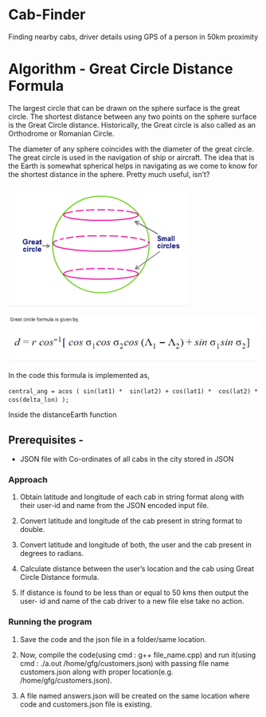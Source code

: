 # Cab-Finder
Finding nearby cabs, driver details using GPS of a person in 50km proximity

# Algorithm - Great Circle Distance Formula

The largest circle that can be drawn on the sphere surface is the great circle. The shortest distance between any two points on the sphere surface is the Great Circle distance. Historically, the Great circle is also called as an Orthodrome or Romanian Circle. 

The diameter of any sphere coincides with the diameter of the great circle. The great circle is used in the navigation of ship or aircraft. The idea that is the Earth is somewhat spherical helps in navigating as we come to know for the shortest distance in the sphere. Pretty much useful, isn’t?

![great Circle](greatCircle.jpg)



![equation](Equation.jpg)


In the code this formula is implemented as,

`central_ang = acos ( sin(lat1) * 
                  sin(lat2) + cos(lat1) * 
                  cos(lat2) * cos(delta_lon) );`
                  
Inside the distanceEarth function


## Prerequisites - 
* JSON file with Co-ordinates of all cabs in the city stored in JSON


### Approach

1. Obtain latitude and longitude of each cab in string format along with their
user-id and name from the JSON encoded input file.

2. Convert latitude and longitude of the cab present in string format to double.

3. Convert latitude and longitude of both, the user and the cab present in
degrees to radians.

4. Calculate distance between the user’s location and the cab using Great Circle
Distance formula.

5. If distance is found to be less than or equal to 50 kms then output the user-
id and name of the cab driver to a new file else take no action.


### Running the program

1. Save the code and the json file in a folder/same location.

2. Now, compile the code(using cmd : g++ file_name.cpp) and run it(using cmd : ./a.out /home/gfg/customers.json) with passing file name customers.json along with proper location(e.g. /home/gfg/customers.json).

3. A file named answers.json will be created on the same location where code and customers.json file is existing.


### 

